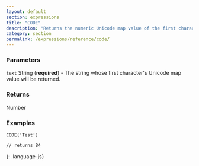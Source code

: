 ```yaml
---
layout: default
section: expressions
title: "CODE"
description: "Returns the numeric Unicode map value of the first character in the string provided."
category: section
permalink: /expressions/reference/code/
---
```


### Parameters

`text` String (__required__) - The string whose first character's Unicode map value will be returned.

### Returns

Number

### Examples

~~~
CODE('Test')

// returns 84
~~~
{: .language-js}